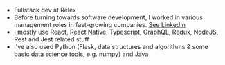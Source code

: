 - Fullstack dev at Relex
- Before turning towards software development, I worked in various management roles in fast-growing companies. [See LinkedIn](https://www.linkedin.com/in/alpopanula/)
- I mostly use React, React Native, Typescript, GraphQL, Redux, NodeJS, Rest and Jest related stuff
- I've also used Python (Flask, data structures and algorithms & some basic data science tools, e.g. numpy) and Java
